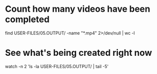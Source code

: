  # Count how many videos have been completed
  find USER-FILES/05.OUTPUT/ -name "*.mp4" 2>/dev/null | wc -l

   # See what's being created right now
  watch -n 2 'ls -la USER-FILES/05.OUTPUT/ | tail -5'